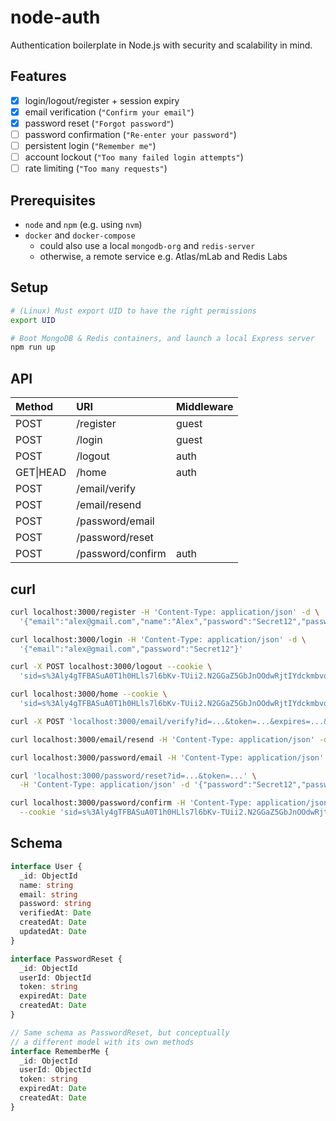 # node-auth

Authentication boilerplate in Node.js with security and scalability in mind.

## Features

- [x] login/logout/register + session expiry
- [x] email verification (`"Confirm your email"`)
- [x] password reset (`"Forgot password"`)
- [ ] password confirmation (`"Re-enter your password"`)
- [ ] persistent login (`"Remember me"`)
- [ ] account lockout (`"Too many failed login attempts"`)
- [ ] rate limiting (`"Too many requests"`)

## Prerequisites

- `node` and `npm` (e.g. using `nvm`)
- `docker` and `docker-compose`
  - could also use a local `mongodb-org` and `redis-server`
  - otherwise, a remote service e.g. Atlas/mLab and Redis Labs

## Setup

```sh
# (Linux) Must export UID to have the right permissions
export UID

# Boot MongoDB & Redis containers, and launch a local Express server
npm run up
```

## API

Method    | URI               | Middleware
:-------- | :---------------- | :---------
POST      | /register         | guest
POST      | /login            | guest
POST      | /logout           | auth
GET\|HEAD | /home             | auth
POST      | /email/verify     |
POST      | /email/resend     |
POST      | /password/email   |
POST      | /password/reset   |
POST      | /password/confirm | auth

## curl

```sh
curl localhost:3000/register -H 'Content-Type: application/json' -d \
  '{"email":"alex@gmail.com","name":"Alex","password":"Secret12","passwordConfirmation":"Secret12"}'

curl localhost:3000/login -H 'Content-Type: application/json' -d \
  '{"email":"alex@gmail.com","password":"Secret12"}'

curl -X POST localhost:3000/logout --cookie \
  'sid=s%3Aly4gTFBASuA0T1h0HLls7l6bKv-TUii2.N2GGaZ5GbJnOOdwRjtIYdckmbvoqRw3QvL1d3MOINr8'

curl localhost:3000/home --cookie \
  'sid=s%3Aly4gTFBASuA0T1h0HLls7l6bKv-TUii2.N2GGaZ5GbJnOOdwRjtIYdckmbvoqRw3QvL1d3MOINr8'

curl -X POST 'localhost:3000/email/verify?id=...&token=...&expires=...&signature=...'

curl localhost:3000/email/resend -H 'Content-Type: application/json' -d '{"email":"alex@gmail.com"}'

curl localhost:3000/password/email -H 'Content-Type: application/json' -d '{"email":"alex@gmail.com"}'

curl 'localhost:3000/password/reset?id=...&token=...' \
  -H 'Content-Type: application/json' -d '{"password":"Secret12","passwordConfirmation":"Secret12"}'

curl localhost:3000/password/confirm -H 'Content-Type: application/json' -d '{"password":"Secret12"}' \
  --cookie 'sid=s%3Aly4gTFBASuA0T1h0HLls7l6bKv-TUii2.N2GGaZ5GbJnOOdwRjtIYdckmbvoqRw3QvL1d3MOINr8'
```

## Schema

```ts
interface User {
  _id: ObjectId
  name: string
  email: string
  password: string
  verifiedAt: Date
  createdAt: Date
  updatedAt: Date
}

interface PasswordReset {
  _id: ObjectId
  userId: ObjectId
  token: string
  expiredAt: Date
  createdAt: Date
}

// Same schema as PasswordReset, but conceptually
// a different model with its own methods
interface RememberMe {
  _id: ObjectId
  userId: ObjectId
  token: string
  expiredAt: Date
  createdAt: Date
}
```



